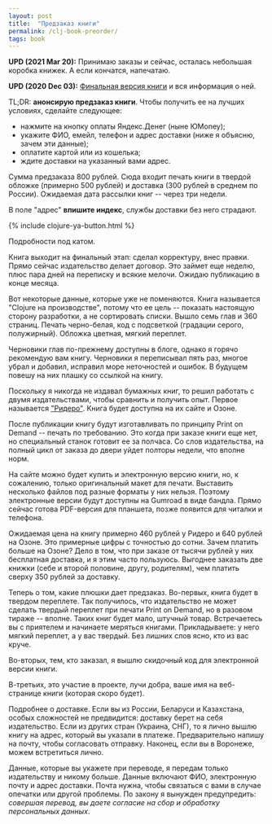 ```yaml
---
layout: post
title:  "Предзаказ книги"
permalink: /clj-book-preorder/
tags: book
---
```


[book]: /clojure-in-prod/

**UPD (2021 Mar 20):** Принимаю заказы и сейчас, осталась небольшая коробка
книжек. А если кончатся, напечатаю.

**UPD (2020 Dec 03):** [Финальная версия книги][book] и вся информация о ней.

TL;DR: **анонсирую предзаказ книги**. Чтобы получить ее на лучших
условиях, сделайте следующее:

- нажмите на кнопку оплаты Яндекс.Денег (ныне ЮMoney);
- укажите ФИО, емейл, телефон и адрес доставки (ниже я объясню, зачем эти
  данные);
- оплатите картой или из кошелька;
- ждите доставки на указанный вами адрес.

Сумма предзаказа 800 рублей. Сюда входит печать книги в твердой обложке
(примерно 500 рублей) и доставка (300 рублей в среднем по России). Ожидаемая
дата рассылки книг -- через три недели.

В поле "адрес" **впишите индекс**, службы доставки без него страдают.

{% include clojure-ya-button.html %}

Подробности под катом.

<!-- more -->

Книга выходит на финальный этап: сделал корректуру, внес правки. Прямо сейчас
издательство делает договор. Это займет еще неделю, плюс пара дней на переписку
и всякие мелочи. Ожидаю публикацию в конце месяца.

Вот некоторые данные, которые уже не поменяются. Книга называется "Сlojure на
производстве", потому что ее цель -- показать настоящую сторону разработки, а не
сортировать списки. Вышло семь глав и 360 страниц. Печать черно-белая, код с
подсветкой (градации серого, полужирный). Обложка цветная, мягкий переплет.

Черновики глав по-прежнему доступны в блоге, однако я горячо рекомендую вам
книгу. Черновики я переписывал пять раз, многое убрал и добавил, исправил море
неточностей и ошибок. В будущем повешу на них плашку со ссылкой на книгу.

Поскольку я никогда не издавал бумажных книг, то решил работать с двумя
издательствами, чтобы сравнить и получить опыт. Первое называется
["Ридеро"](https://ridero.ru/). Книга будет доступна на их сайте и Озоне.

После публикации книгу будут изготавливать по принципу Print on Demand -- печать
по требованию. Это когда при заказе книги еще нет, но специальный станок готовит
ее за полчаса. Со слов издательства, на полный цикл от заказа до двери уйдет
полторы недели, что вполне норм.

На сайте можно будет купить и электронную версию книги, но, к сожалению, только
оригинальный макет для печати. Выставить несколько файлов под разные форматы у
них нельзя. Поэтому электронные версии будут доступны на Gumroad в виде
бандла. Прямо сейчас готова PDF-версия для планшета, позже появится для читалки
и телефона.

Ожидаемая цена на книгу примерно 460 рублей у Ридеро и 640 рублей на Озоне. Это
примерные цифры с точностью до сотни. Зачем платить больше на Озоне?  Дело в
том, что при заказе от тысячи рублей у них бесплатная доставка, и я этим часто
пользуюсь. Выгоднее заказать две книжки (себе и второй половине, другу,
родителям), чем платить сверху 350 рублей за доставку.

Теперь о том, какие плюшки дает предзаказ. Во-первых, книга будет в твердом
переплете. Так получилось, что издательство не может сделать твердый переплет
при печати Print on Demand, но в разовом тираже -- вполне. Таких книг будет мало,
штучный товар. Встречаетесь вы с приятелем и начинаете меряться
книгами. Прикладываете: у него мягкий переплет, а у вас твердый. Без лишних слов
ясно, кто из вас круче.

Во-вторых, тем, кто заказал, я вышлю скидочный код для электронной версии книги.

В-третьих, это участие в проекте, лучи добра, ваше имя на веб-странице книги
(которая скоро будет).

Подробнее о доставке. Если вы из России, Беларуси и Казахстана, особых
сложностей не предвидится: доставку берет на себя издательство. Если из других
стран (Украина, СНГ), то я лично вышлю книгу на адрес, который вы указали в
платеже. Предварительно напишу на почту, чтобы согласовать отправку. Наконец,
если вы в Воронеже, можем встретиться лично.

Данные, которые вы укажете при переводе, я передам только издательству и никому
больше. Данные включают ФИО, электронную почту и адрес доставки. Почта нужна,
чтобы связаться с вами в случае опечатки или другой проблемы. По закону я
вынужден предупредить: *совершая перевод, вы даете согласие на сбор и обработку
персональных данных*.
